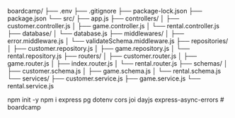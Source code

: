 boardcamp/
├── .env
├── .gitignore
├── package-lock.json
├── package.json
└── src/
    ├── app.js
    ├── controllers/
    │   ├── customer.controller.js
    │   ├── game.controller.js
    │   └── rental.controller.js
    ├── database/
    │   └── database.js
    ├── middlewares/
    │   ├── error.middleware.js
    │   └── validateSchema.middleware.js
    ├── repositories/
    │   ├── customer.repository.js
    │   ├── game.repository.js
    │   └── rental.repository.js
    ├── routers/
    │   ├── customer.router.js
    │   ├── game.router.js
    │   ├── index.router.js
    │   └── rental.router.js
    ├── schemas/
    │   ├── customer.schema.js
    │   ├── game.schema.js
    │   └── rental.schema.js
    └── services/
        ├── customer.service.js
        ├── game.service.js
        └── rental.service.js

 npm init -y
npm i express pg dotenv cors joi dayjs express-async-errors       #   b o a r d c a m p  
 